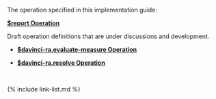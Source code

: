
The operation specified in this implementation guide:

**[$report Operation](OperationDefinition-report.html)**


<div class="bg-info" markdown="1">
Draft operation definitions that are under discussions and development. 

- **[$davinci-ra.evaluate-measure Operation](OperationDefinition-davinci-ra.evaluate-measure.html)**

- **[$davinci-ra.resolve Operation](OperationDefinition-davinci-ra.resolve.html)**

</div>
<br />

{% include link-list.md %}
